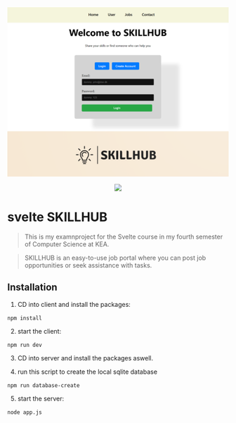 <img src="./README-header-image.png" alt="" />
<p align="center">
<img src="https://badgen.net/badge/license/MIT/blue" />
</p>

# svelte SKILLHUB

> This is my examnproject for the Svelte course in my fourth semester of Computer Science at KEA.

> SKILLHUB is an easy-to-use job portal where you can post job opportunities or seek assistance with tasks. 

## Installation

1. CD into client and install the packages:

```
npm install
```
2. start the client:

```
npm run dev
```

3. CD into server and install the packages aswell.

4. run this script to create the local sqlite database

```
npm run database-create
```
5. start the server:
```
node app.js
```